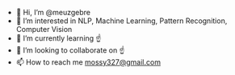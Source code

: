 - 👋 Hi, I’m @meuzgebre
- 👀 I’m interested in NLP, Machine Learning, Pattern Recognition, Computer Vision 
- 🌱 I’m currently learning ☝️
- 💞️ I’m looking to collaborate on ☝️
- 📫 How to reach me mossy327@gmail.com

<!---
meuzgebre/meuzgebre is a ✨ special ✨ repository because its `README.md` (this file) appears on your GitHub profile.
You can click the Preview link to take a look at your changes.
--->
